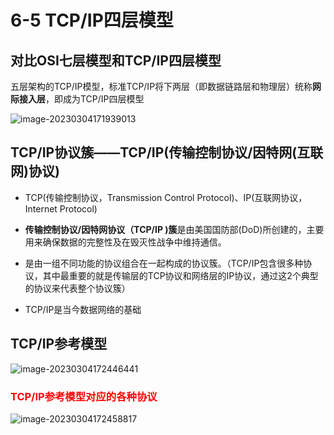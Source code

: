 # 6-5 TCP/IP四层模型

## 对比OSI七层模型和TCP/IP四层模型

五层架构的TCP/IP模型，标准TCP/IP将下两层（即数据链路层和物理层）统称**网际接入层**，即成为TCP/IP四层模型

![image-20230304171939013](https://img.yatjay.top/md/image-20230304171939013.png)

## TCP/IP协议簇——TCP/IP(传输控制协议/因特网(互联网)协议)

- TCP(传输控制协议，Transmission Control Protocol)、IP(互联网协议，Internet Protocol)

- **传输控制协议/因特网协议（TCP/IP )簇**是由美国国防部(DoD)所创建的，主要用来确保数据的完整性及在毁灭性战争中维持通信。

- 是由一组不同功能的协议组合在一起构成的协议簇。（TCP/IP包含很多种协议，其中最重要的就是传输层的TCP协议和网络层的IP协议，通过这2个典型的协议来代表整个协议簇）

- TCP/IP是当今数据网络的基础

## TCP/IP参考模型

![image-20230304172446441](https://img.yatjay.top/md/image-20230304172446441.png)

### <font color=red>TCP/IP参考模型对应的各种协议</font>

![image-20230304172458817](https://img.yatjay.top/md/image-20230304172458817.png)